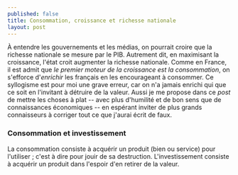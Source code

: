 ```yaml
---
published: false
title: Consommation, croissance et richesse nationale
layout: post
---
```

À entendre les gouvernements et les médias, on pourrait croire que la richesse nationale se mesure par le PIB. Autrement dit, en maximisant la croissance, l'état croit  augmenter la richesse nationale. Comme en France, il est admit que *le premier moteur de la croissance est la consommation*, on s'efforce d'*enrichir* les français en les encourageant à consommer.
Ce syllogisme est pour moi une grave erreur, car on n'a jamais enrichi qui que ce soit en l'invitant à détruire de la valeur.
Aussi je me propose dans ce *post* de mettre les choses à plat -- avec plus d'humilité et de bon sens que de connaissances économiques -- en espérant inviter de plus grands connaisseurs à corriger tout ce que j'aurai écrit de faux.

### Consommation et investissement

La consommation consiste à acquérir un produit (bien ou service) pour l'utiliser ; c'est à dire pour jouir de sa destruction. L'investissement consiste à acquérir un produit dans l'espoir d'en retirer de la valeur.
